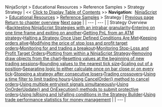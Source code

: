 ﻿
NinjaScript > Educational Resources > Reference Samples > Strategy
Strategy
| << [Click to Display Table of Contents](strategy2.md) >> **Navigation:**     [NinjaScript](ninjascript.md) > [Educational Resources](educational_resources.md) > [Reference Samples](reference_samples.md) > Strategy | [Previous page](creating-chart-wpf-(ui)-modifi.md) [Return to chapter overview](reference_samples.md) [Next page](backtesting_ninjascript_strate.md) |
| --- | --- |
| Strategy Overview ›[Backtesting NinjaScript Strategies with an intrabar granularity](backtesting_ninjascript_strate.md)›[Entering on one time frame and exiting on another](entering_on_one_time_frame_and.md)›[Getting PnL from an ATM strategy](getting_pnl_from_an_atm_strate.md)›[Halting a Strategy Once User Defined Conditions Are Met](halting_a_strategy_once_user_d.md)›[Keeping orders alive](keeping_orders_alive.md)›[Modifying the price of stop loss and profit target orders](modifying_the_price_of_stop_lo.md)›[Monitoring for and trading a breakout](monitoring_for_and_trading_a_b.md)›[Monitoring Stop-Loss and Profit Target Orders](monitoring_stop-loss_and_profi.md)›[Plotting from within a NinjaScript Strategy](plotting_from_within_a_ninjasc.md)›[Removing draw objects from the chart](removing_draw_objects_from_the.md)›[Resetting values at the beginning of new trading sessions](resetting_values_at_the_beginn.md)›[Rounding values to the nearest tick size](rounding_values_to_the_nearest.md)›[Scaling out of a position](scaling_out_of_a_position.md)›[Separating logic to either calculate once on bar close or on every tick](separating_logic_to_either_cal.md)›[Stopping a strategy after consecutive losers](stopping_a_strategy_after_cons.md)›[Trading crossovers](trading_crossovers.md)›[Using a time filter to limit trading hours](using_a_time_filter_to_limit_t.md)›[Using CancelOrder() method to cancel orders](using_cancelorder_method_to_ca.md)›[Using multiple entry/exit signals simultaneously](using_multiple_entry_exit_sign.md)›[Using OnOrderUpdate() and OnExecution() methods to submit protective orders](using_onorderupdate_and_onexec.md)›[Using IsRising and IsFalling conditions in the Strategy Builder](using_isrising_and_isfalling_c.md)›[Using trade performance statistics for money management](using_trade_performance_statis.md) |
| --- |
